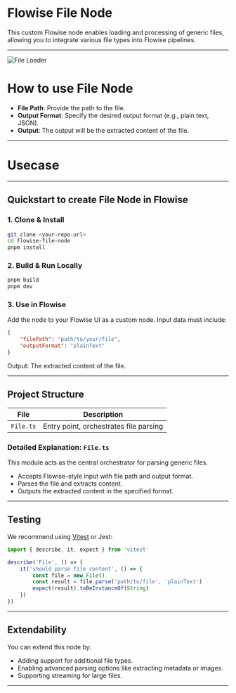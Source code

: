 # Flowise File Node

This custom Flowise node enables loading and processing of generic files, allowing you to integrate various file types into Flowise pipelines.

---

![File Loader](file.svg)

# How to use File Node

-   **File Path**: Provide the path to the file.
-   **Output Format**: Specify the desired output format (e.g., plain text, JSON).
-   **Output**: The output will be the extracted content of the file.

---

# Usecase

---

## Quickstart to create File Node in Flowise

### 1. Clone & Install

```bash
git clone <your-repo-url>
cd flowise-file-node
pnpm install
```

### 2. Build & Run Locally

```bash
pnpm build
pnpm dev
```

### 3. Use in Flowise

Add the node to your Flowise UI as a custom node. Input data must include:

```json
{
    "filePath": "path/to/your/file",
    "outputFormat": "plainText"
}
```

Output: The extracted content of the file.

---

## Project Structure

| File      | Description                            |
| --------- | -------------------------------------- |
| `File.ts` | Entry point, orchestrates file parsing |

### Detailed Explanation: `File.ts`

This module acts as the central orchestrator for parsing generic files.

-   Accepts Flowise-style input with file path and output format.
-   Parses the file and extracts content.
-   Outputs the extracted content in the specified format.

---

## Testing

We recommend using [Vitest](https://vitest.dev/) or Jest:

```ts
import { describe, it, expect } from 'vitest'

describe('File', () => {
    it('should parse file content', () => {
        const file = new File()
        const result = file.parse('path/to/file', 'plainText')
        expect(result).toBeInstanceOf(String)
    })
})
```

---

## Extendability

You can extend this node by:

-   Adding support for additional file types.
-   Enabling advanced parsing options like extracting metadata or images.
-   Supporting streaming for large files.

---
